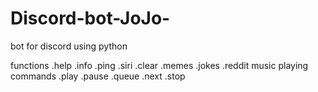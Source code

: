 # Discord-bot-JoJo-
bot for discord using python

functions
.help
.info
.ping
.siri
.clear
.memes
.jokes
.reddit
music playing commands
.play
.pause
.queue
.next
.stop
